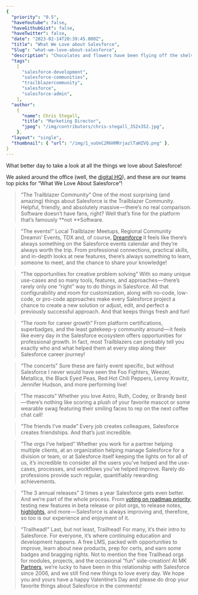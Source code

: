 ```yaml
---
{
  "priority": "0.5",
  "haveYoutube": false,
  "haveGithubGist": false,
  "haveTwitter": false,
  "date": "2023-02-14T20:39:45.000Z",
  "title": "What We Love about Salesforce",
  "Slug": "what-we-love-about-salesforce",
  "description": "Chocolates and flowers have been flying off the shelves, Cupid’s arrows are whizzing above our heads, and last minute reservations are being frantically booked at romantic restaurants everywhere — it’s officially Valentine’s Day!",
  "tags":
    [
      "salesforce-development",
      "salesforce-communities",
      "trailblazercommunity",
      "salesforce",
      "salesforce-admin",
    ],
  "author":
    {
      "name": Chris Stegall,
      "title": "Marketing Director",
      "jpeg": "/img/contributors/chris-stegall_352x352.jpg",
    },
  "layout": "single",
  "thumbnail": { "url": "/img/1_vuUnC2RHXMRrjazlTaHZVQ.png" },
}
---
```


What better day to take a look at all the things we love about Salesforce!

We asked around the office (well, the [digital HQ](https://www.salesforce.com/ap/blog/2022/03/customer-success-anywhere-digital-hq.html)), and these are our teams top picks for “What We Love About Salesforce”!

> “The Trailblazer Community”
> One of the most surprising (and amazing) things about Salesforce is the Trailblazer Community. Helpful, friendly, and absolutely massive — there’s no real comparison. Software doesn’t have fans, right? Well that’s fine for the platform that’s famously **not **Software.

> “The events!”
> Local Trailblazer Meetups, Regional Community Dreamin’ Events, TDX and, of course, [Dreamforce](http://dreamforce.com) it feels like there’s always something on the Salesforce events calendar and they’re always worth the trip. From professional connections, practical skills, and in-depth looks at new features, there’s always something to learn, someone to meet, and the chance to share your knowledge!

> “The opportunities for creative problem solving”
> With so many unique use-cases and so many tools, features, and approaches — there’s rarely only one “right” way to do things in Salesforce. All that configurability and room for customization, along with no-code, low-code, or pro-code approaches make every Salesforce project a chance to create a new solution or adjust, edit, and perfect a previously successful approach. And that keeps things fresh and fun!

> “The room for career growth”
> From platform certifications, superbadges, and the least gatekeep-y community around — it feels like every day in the Salesforce ecosystem offers opportunities for professional growth. In fact, most Trailblazers can probably tell you exactly who and what helped them at every step along their Salesforce career journey!

> “The concerts”
> Sure these are fairly event specific, but without Salesforce I never would have seen the Foo Fighters, Weezer, Metallica, the Black Eyed Peas, Red Hot Chili Peppers, Lenny Kravitz, Jennifer Hudson, and more performing live!

> “The mascots”
> Whether you love Astro, Ruth, Codey, or Brandy best — there’s nothing like scoring a plush of your favorite mascot or some wearable swag featuring their smiling faces to rep on the next coffee chat call!

> “The friends I’ve made”
> Every job creates colleagues, Salesforce creates friendships. And that’s just incredible.

> “The orgs I’ve helped”
> Whether you work for a partner helping multiple clients, at an organization helping manage Salesforce for a division or team, or at Salesforce itself keeping the lights on for all of us, it’s incredible to consider all the users you’ve helped and the use-cases, processes, and workflows you’ve helped improve. Rarely do professions provide such regular, quantifiably rewarding achievements.

> “The 3 annual releases”
> 3 times a year Salesforce gets even better. And we’re part of the whole process. From [voting on roadmap priority](https://medium.com/creme-de-la-crm/shape-the-salesforce-product-roadmap-prioritization-voting-is-live-until-feb-13-f1f9505055f4?source=collection_home---4------0-----------------------), testing new features in beta release or pilot orgs, to release notes, [highlights](https://medium.com/creme-de-la-crm/releasehighlights/home), and more — Salesforce is always improving and, therefore, so too is our experience and enjoyment of it.

> “Trailhead!”
> Last, but not least, Trailhead! For many, it’s their intro to Salesforce. For everyone, it’s where continuing education and development happens. A free LMS, packed with opportunities to improve, learn about new products, prep for certs, and earn some badges and bragging rights. Not to mention the free Trailhead orgs for modules, projects, and the occasional “fun” side-creation!
> At MK[ Partners](https://appexchange.salesforce.com/appxConsultingListingDetail?listingId=a0N30000001gF9jEAE), we’re lucky to have been in this relationship with Salesforce since 2006, and we still find new things to love every day. We hope you and yours have a happy Valentine’s Day and please do drop your favorite things about Salesforce in the comments!
